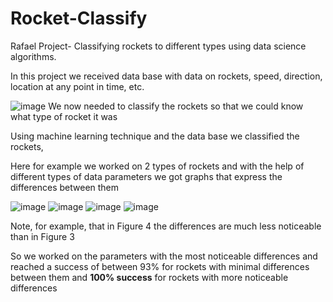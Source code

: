 # Rocket-Classify
Rafael Project- Classifying rockets to different types using data science algorithms.

In this project we received data base with data on rockets, speed, direction, location at any point in time, etc.

![image](https://user-images.githubusercontent.com/86183775/133118659-0787d905-b78b-48f9-8f95-ee81550d038a.png)
We now needed to classify the rockets so that we could know what type of rocket it was

Using machine learning technique and the data base we classified the rockets,

Here for example we worked on 2 types of rockets and with the help of different types of data parameters we got graphs that express the differences between them

![image](https://user-images.githubusercontent.com/86183775/133151470-18101eb2-5eb8-4d73-8c32-d0523d9c9e5b.png)
![image](https://user-images.githubusercontent.com/86183775/133151281-8fd47d84-e432-46a6-8fc8-3cae9e5f7b27.png)
![image](https://user-images.githubusercontent.com/86183775/133151005-60d0277b-79db-4728-83ab-b388c8840cc1.png)
![image](https://user-images.githubusercontent.com/86183775/133151131-d4d45c43-04fa-4697-8cf8-ff165e66bbbb.png)

Note, for example, that in Figure 4 the differences are much less noticeable than in Figure 3

So we worked on the parameters with the most noticeable differences and reached a success of between 93% for rockets with minimal differences between them and **100% success** for rockets with more noticeable differences

